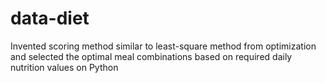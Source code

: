 # data-diet

Invented scoring method similar to least-square method from optimization and selected the optimal meal combinations based on required daily nutrition values on Python
